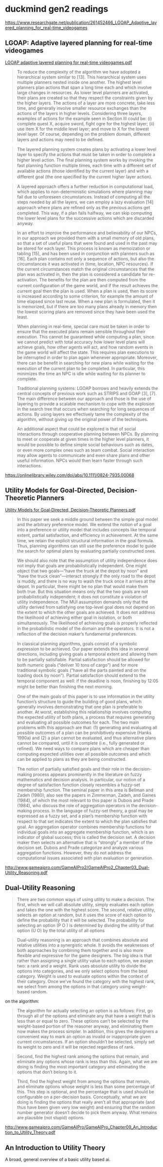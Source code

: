 # duckmind gen2 readings

https://www.researchgate.net/publication/261452466_LGOAP_Adaptive_layered_planning_for_real-time_videogames
## LGOAP: Adaptive layered planning for real-time videogames
[LGOAP adaptive layered planning for real-time videogames.pdf](https://github.com/xdrie/DuckMind/files/6514039/LGOAP.adaptive.layered.planning.for.real-time.videogames.pdf)


> To reduce the complexity of the algorithm we have adopted a hierarchical system similar to [13]. This hierarchical system uses multiple planners nested inside one another. The highest level planners plan actions that span a long time each and which involve large changes in resources. As lower level planners are activated, their plans are created so that they respect the constraints given by the higher layers. The actions of a layer are more concrete, take less time, and generally involve smaller resource exchanges than the actions of the layers in higher levels. Considering three layers, examples of actions for the example seen in Section III could be: (i) complete quest X, acquire sword, fight ogre for the highest layer; (ii) use item X for the middle level layer; and move to X for the lowest level layer. Of course, depending on the problem domain, different layers and actions may need to be deﬁned.

> The layered planning system creates plans by activating a lower level layer to specify the actions that must be taken in order to complete a higher level action. The ﬁnal planning system works by invoking the fast planning function multiple times, each time with a different set of available actions (those identiﬁed by the current layer) and with a different goal (the one speciﬁed by the current higher layer action).

> A layered approach offers a further reduction in computational load, which applies to non-deterministic simulations where planning may fail due to unforeseen circumstances. Instead of computing all the steps needed by all the layers, we can employ a lazy evaluation [14] approach where plans are reﬁned only as the previous actions get completed. This way, if a plan fails halfway, we can skip computing the lower level plans for the successive actions which are discarded anyway.

> In an effort to improve the performance and believability of our NPCs, in our approach we provided them with a small memory of old plans, so that a set of useful plans that were found and used in the past may be stored for each layer. This process is known as memoization or tabling [15], and has been used in conjunction with planners such as [16]. Each plan contains not only a sequence of actions, but also the circumstances it was activated in (time, location, NPC resources). If the current circumstances match the original circumstances that the plan was activated in, then the plan is considered a candidate for re-activation. The beneﬁts for the plan are then computed from the current conﬁguration of the game world, and if the result achieves the current goal then the plan is used. When a plan is used, then its score is increased according to some criterion, for example the amount of time elapsed since last reuse. When a new plan is formulated, then it is memorized, but if there are too many plans already in memory then the lowest scoring plans are removed since they have been used the least.

> When planning in real-time, special care must be taken in order to ensure that the executed plans remain sensible throughout their execution. This cannot be guaranteed while computing a plan, since we cannot predict with total accuracy how lower level plans will achieve goals, how other agents will act, and how random events in the game world will affect the state. This requires plan executions to be interrupted in order to plan again whenever appropriate. Moreover, there can be beneﬁt in searching for new plans while waiting for the execution of the current plan to be completed. In particular, this minimizes the time an NPC is idle while waiting for its planner to complete.

> Traditional planning systems: LGOAP borrows and heavily extends the central concepts of previous work such as STRIPS and GOAP [3], [7]. The main difference between our approach and those is the use of layering to provide a scalable mechanism to cope with the explosion in the search tree that occurs when searching for long sequences of actions. By using layers we effectively tame the complexity of the algorithm, without giving up the original power of the techniques.

> An additional aspect that could be explored is that of social interactions through cooperative planning between NPCs. By planning to meet or cooperate at given times in the higher level planners, it would be possible to deﬁne simple social behaviours such as dates, or even more complex ones such as team combat. Social interaction may allow agents to communicate and even share plans and other useful information. NPCs would then learn faster through such interactions.

https://onlinelibrary.wiley.com/doi/abs/10.1111/0824-7935.00068
## Utility Models for Goal‐Directed, Decision‐Theoretic Planners
[Utility Models for Goal‐Directed, Decision‐Theoretic Planners.pdf](https://github.com/xdrie/DuckMind/files/6476474/Utility.Models.for.Goal.Directed.Decision.Theoretic.Planners.pdf)

> In this paper we seek a middle ground between the simple goal model and the arbitrary preference model. We extend the notion of a goal into a preference or utility model that includes concepts like temporal extent, partial satisfaction, and efﬁciency in achievement. At the same time, we retain the explicit structural information in the goal formula. Thus, planning algorithms can still use the preference model to guide the search for optimal plans by evaluating partially constructed ones.

> We should also note that the assumption of utility independence does not imply that goals are probabilistically independent. One might object that two goals—“have the truck at the depot by noon” and “have the truck clean”—interact strongly if the only road to the depot is muddy, and there is no way to wash the truck once it arrives at the depot. In particular, there might be no plan that would make them both true. But this situation means only that the two goals are not probabilistically independent; it does not constitute a violation of utility independence. The MUI assumption demands only that the utility derived from satisfying one top-level goal does not depend on the extent to which the other goals are achieved. It does not address the likelihood of achieving either goal in isolation, or both simultaneously. The likelihood of achieving goals is properly reﬂected in the probabilistic model of the domain and the operators. It is not a reﬂection of the decision maker’s fundamental preferences.

> In classical planning algorithms, goals consist of a symbolic expression to be achieved. Our paper extends this idea in several directions, including giving goals a temporal extent and allowing them to be partially satisﬁable. Partial satisfaction should be allowed for both numeric goals (“deliver 10 tons of cargo”) and for more traditional symbolic goals (“have all the parts painted and on the loading dock by noon”). Partial satisfaction should extend to the temporal component as well: if the deadline is noon, ﬁnishing by 12:05 might be better than ﬁnishing the next morning.

> One of the main goals of this paper is to use information in the utility function’s structure to guide the building of good plans, which generally involves demonstrating that one plan is preferable to another. At worst, establishing this relationship involves computing the expected utility of both plans, a process that requires generating and evaluating all possible outcomes for each. The two main problems with this approach are that: (1) generating and evaluating all possible outcomes of a plan can be prohibitively expensive (Hanks 1990a) and (2) a plan cannot be evaluated, and thus alternative plans cannot be compared, until it is complete (i.e., fully generated or reﬁned). We need ways to compare plans which are cheaper than computing expected utilities over all possible outcomes and which can be applied to plans as they are being constructed.

> The notion of partially satisﬁed goals and their role in the decision-making process appears prominently in the literature on fuzzy mathematics and decision analysis. In particular, our notion of a degree of satisfaction function closely resembles a fuzzy-set membership function. The seminal paper in this area is Bellman and Zadeh (1980); also see the papers in Zimmerman, Zadeh, and Gaines (1984), of which the most relevant to this paper is Dubois and Prade (1984), who discuss the role of aggregation operators in the decision-making process. In the language of fuzzy-set theory, a goal may be expressed as a fuzzy set, and a plan’s membership function with respect to that set indicates the extent to which the plan satisﬁes that goal. An aggregation operator combines membership functions for individual goals into an aggregate membership function, which is an indicator of global success; this is called the decision set. A decision maker then selects an alternative that is “strongly” a member of the decision set. Dubois and Prade categorize and analyze various aggregation functions. However, they do not address the computational issues associated with plan evaluation or generation.


http://www.gameaipro.com/GameAIPro2/GameAIPro2_Chapter03_Dual-Utility_Reasoning.pdf

## Dual-Utility Reasoning

> There are two common ways of using utility to make a decision. The first, which we will call absolute utility, simply evaluates each option and takes the one with the highest score. The second, relative utility, selects an option at random, but it uses the score of each option to define the probability that it will be selected. The probability for selecting an option (P O ) is determined by dividing the utility of that option (U O) by the total utility of all options

> Dual-utility reasoning is an approach that combines absolute and relative utilities into a synergistic whole. It avoids the weaknesses of both approaches by combining them together and is also more flexible and expressive for the game designers. The big idea is that rather than assigning a single utility value to each option, we assign two: a rank and a weight. Rank uses absolute utility to divide the options into categories, and we only select options from the best category. Weight is used to evaluate options within the context of their category. Once we’ve found the category with the highest rank, we select from among the options in that category using weight-based random.

on the algorithm:

> The algorithm for actually selecting an option is as follows: First, go through all of the options and eliminate any that have a weight that is less than or equal to zero. These options can’t be selected by the weight-based portion of the reasoner anyway, and eliminating them now makes the process simpler. In addition, this gives the designers a convenient way to mark an option as invalid or inappropriate given current circumstances. If an option shouldn’t be selected, simply set its weight to zero and it will be rejected regardless of rank.

> Second, find the highest rank among the options that remain, and eliminate any options whose rank is less than this. Again, what we are doing is finding the most important category and eliminating the options that don’t belong to it.

> Third, find the highest weight from among the options that remain, and eliminate options whose weight is less than some percentage of this. This step is optional, and the percentage that is used should be configurable on a per-decision basis. Conceptually, what we are doing is finding the options that really aren’t all that appropriate (and thus have been given very low weight) and ensuring that the random number generator doesn’t decide to pick them anyway. What remains are plausible (not stupid) options.

http://www.gameaipro.com/GameAIPro/GameAIPro_Chapter09_An_Introduction_to_Utility_Theory.pdf
## An Introduction to Utility Theory

A broad, general overview of a basic utility based ai.
